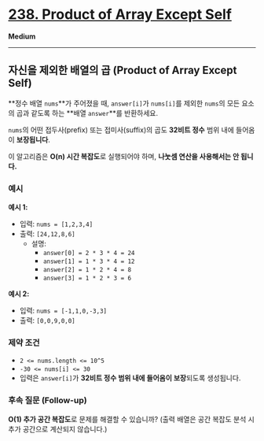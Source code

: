 # [238. Product of Array Except Self](https://leetcode.com/problems/product-of-array-except-self/description/)

**Medium**

---

## 자신을 제외한 배열의 곱 (Product of Array Except Self)

**정수 배열 `nums`**가 주어졌을 때, `answer[i]`가 `nums[i]`를 제외한 `nums`의 모든 요소의 곱과 같도록 하는 **배열 `answer`**를 반환하세요.

`nums`의 어떤 접두사(prefix) 또는 접미사(suffix)의 곱도 **32비트 정수** 범위 내에 들어옴이 **보장됩니다**.

이 알고리즘은 **O(n) 시간 복잡도**로 실행되어야 하며, **나눗셈 연산을 사용해서는 안 됩니다.**

### 예시

**예시 1:**
* 입력: `nums = [1,2,3,4]`
* 출력: `[24,12,8,6]`
    * 설명:
        * `answer[0] = 2 * 3 * 4 = 24`
        * `answer[1] = 1 * 3 * 4 = 12`
        * `answer[2] = 1 * 2 * 4 = 8`
        * `answer[3] = 1 * 2 * 3 = 6`

**예시 2:**
* 입력: `nums = [-1,1,0,-3,3]`
* 출력: `[0,0,9,0,0]`

### 제약 조건

* `2 <= nums.length <= 10^5`
* `-30 <= nums[i] <= 30`
* 입력은 `answer[i]`가 **32비트 정수 범위 내에 들어옴이 보장**되도록 생성됩니다.

### 후속 질문 (Follow-up)

**O(1) 추가 공간 복잡도**로 문제를 해결할 수 있습니까? (출력 배열은 공간 복잡도 분석 시 추가 공간으로 계산되지 않습니다.)



